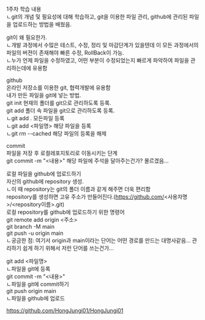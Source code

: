 1주차 학습 내용  
ㄴgit의 개념 및 필요성에 대해 학습하고, git을 이용한 파일 관리, github에    관리된 파일을 업로드하는 방법을 배웠음.  
  
git이 왜 필요한가.  
ㄴ개발 과정에서 수많은 테스트, 수정, 정리 및 마감단계가 있을텐데 이 모든 과정에서의 파일의 버젼이 존재해야 빠른 수정, RollBack이 가능.  
ㄴ누가 언제 파일을 수정하였고, 어떤 부분이 수정되었는지 빠르게 파악하여 파일을 관리하는데에 유용함  
  
github  
온라인 저장소를 이용한 git, 협력개발에 유용함  
내가 만든 파일을 git에 넣는 방법.  
git init 현재의 폴더를 git으로 관리하도록 등록.  
git add 폴더 속 파일을 git으로 관리하도록 등록.  
ㄴgit add . 모든파일 등록  
ㄴgit add <파일명> 해당 파일을 등록  
ㄴgit rm --cached <file> 해당 파일의 등록을 해제  
  
commit  
파일을 저장 후 로컬레포지토리로 이동시키는 단계  
git commit -m "<내용>" 해당 파일에 주석을 달아주는건가? 몰르겠음...  

로컬 파일을 github에 업로드하기  
자신의 github에 repository 생성.  
ㄴ이 때 repository는 git의 폴더 이름과 같게 해주면 더욱 편리함  
repository를 생성하면 고유 주소가 만들어진다.(https://github.com/<사용자명>/<repository이름>.git)  
로컬 repository를 github에 업로드하기 위한 명령어  
git remote add origin <주소>  
git branch -M main  
git push -u origin main  
ㄴ궁금한 점: 여기서 origin과 main이라는 단어는 어떤 경로를 만드는 대명사같음... 관리하기 쉽게 하기 위해서 저런 단어를 쓰는건가...  

git add <파일명>  
ㄴ파일을 git에 등록  
git commit -m "<내용>"  
ㄴ파일을 git에 commit하기  
git push origin main  
ㄴ파일을 github에 업로드  

https://github.com/HongJungi01/HongJungi01